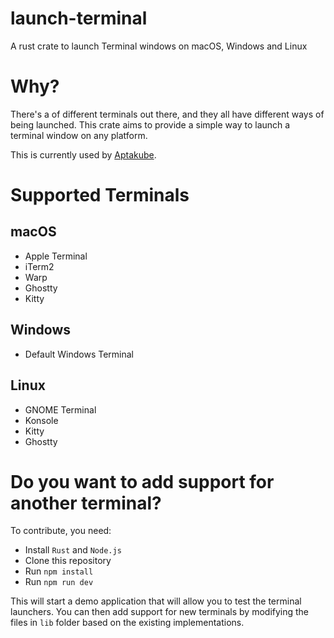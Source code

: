 # launch-terminal

A rust crate to launch Terminal windows on macOS, Windows and Linux

# Why?

There's a of different terminals out there, and they all have different ways of being launched. This crate aims to provide a simple way to launch a terminal window on any platform.

This is currently used by [Aptakube](https://aptakube.com).

# Supported Terminals

## macOS

- Apple Terminal
- iTerm2
- Warp
- Ghostty
- Kitty

## Windows

- Default Windows Terminal

## Linux

- GNOME Terminal
- Konsole
- Kitty
- Ghostty


# Do you want to add support for another terminal?

To contribute, you need:

- Install `Rust` and `Node.js`
- Clone this repository
- Run `npm install`
- Run `npm run dev`

This will start a demo application that will allow you to test the terminal launchers. You can then add support for new terminals by modifying the files in `lib` folder based on the existing implementations.
